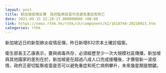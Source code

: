 ```yaml
---
layout: post
title: 新加坡疫情反彈　政府監察疫苗可否避免重症和死亡
date: 2021-09-15 22:28:17.000000000 +08:00
link: https://news.rthk.hk/rthk/ch/component/k2/1610744-20210915.htm
categories: rthk
---
```


新加坡近日的新型肺炎疫情反彈，昨日新增832宗本土確診個案。

衛生部長王乙康表示，要與病毒共存，必須經歷至少一次大規模社區傳播，新加坡與其他國家的差別在於，新加坡是在超過八成人口完成接種後，才爆發新一波疫情，政府正密切監察疫苗是否可以避免重症和死亡病例攀升，未來幾星期是關鍵。
